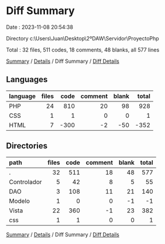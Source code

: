 # Diff Summary

Date : 2023-11-08 20:54:38

Directory c:\\Users\\Juan\\Desktop\\2ºDAW\\Servidor\\ProyectoPhp

Total : 32 files,  511 codes, 18 comments, 48 blanks, all 577 lines

[Summary](results.md) / [Details](details.md) / Diff Summary / [Diff Details](diff-details.md)

## Languages
| language | files | code | comment | blank | total |
| :--- | ---: | ---: | ---: | ---: | ---: |
| PHP | 24 | 810 | 20 | 98 | 928 |
| CSS | 1 | 1 | 0 | 0 | 1 |
| HTML | 7 | -300 | -2 | -50 | -352 |

## Directories
| path | files | code | comment | blank | total |
| :--- | ---: | ---: | ---: | ---: | ---: |
| . | 32 | 511 | 18 | 48 | 577 |
| Controlador | 5 | 42 | 8 | 5 | 55 |
| DAO | 3 | 108 | 11 | 21 | 140 |
| Modelo | 1 | 0 | 0 | -1 | -1 |
| Vista | 22 | 360 | -1 | 23 | 382 |
| css | 1 | 1 | 0 | 0 | 1 |

[Summary](results.md) / [Details](details.md) / Diff Summary / [Diff Details](diff-details.md)